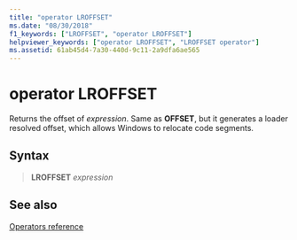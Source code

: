 ```yaml
---
title: "operator LROFFSET"
ms.date: "08/30/2018"
f1_keywords: ["LROFFSET", "operator LROFFSET"]
helpviewer_keywords: ["operator LROFFSET", "LROFFSET operator"]
ms.assetid: 61ab45d4-7a30-440d-9c11-2a9dfa6ae565
---
```

# operator LROFFSET

Returns the offset of *expression*. Same as **OFFSET**, but it generates a loader resolved offset, which allows Windows to relocate code segments.

## Syntax

> **LROFFSET** *expression*

## See also

[Operators reference](operators-reference.md)
